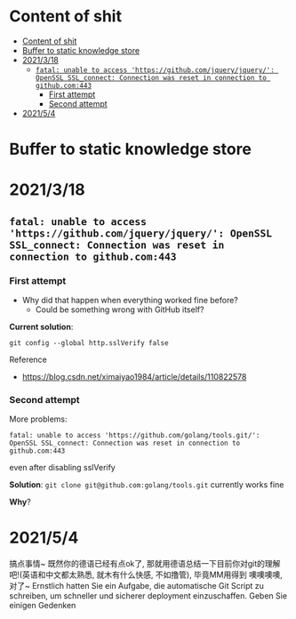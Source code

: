 # Content of shit
- [Content of shit](#content-of-shit)
- [Buffer to static knowledge store](#buffer-to-static-knowledge-store)
- [2021/3/18](#2021318)
  - [`fatal: unable to access 'https://github.com/jquery/jquery/': OpenSSL SSL_connect: Connection was reset in connection to github.com:443`](#fatal-unable-to-access-httpsgithubcomjqueryjquery-openssl-ssl_connect-connection-was-reset-in-connection-to-githubcom443)
    - [First attempt](#first-attempt)
    - [Second attempt](#second-attempt)
- [2021/5/4](#202154)


# Buffer to static knowledge store

# 2021/3/18
## `fatal: unable to access 'https://github.com/jquery/jquery/': OpenSSL SSL_connect: Connection was reset in connection to github.com:443`

### First attempt

- Why did that happen when everything worked fine before?
  - Could be something wrong with GitHub itself?

**Current solution**:
```
git config --global http.sslVerify false
```

Reference
- https://blog.csdn.net/ximaiyao1984/article/details/110822578

### Second attempt

More problems: 
```
fatal: unable to access 'https://github.com/golang/tools.git/': OpenSSL SSL_connect: Connection was reset in connection to github.com:443
```

even after disabling sslVerify

**Solution**: `git clone git@github.com:golang/tools.git` currently works fine

**Why**?

# 2021/5/4
搞点事情~ 既然你的德语已经有点ok了, 那就用德语总结一下目前你对git的理解吧!(英语和中文都太熟悉, 就木有什么快感, 不如撸管), 毕竟MM用得到 噢噢噢噢, 对了~ Ernstlich hatten Sie ein Aufgabe, die automatische Git Script zu schreiben, um schneller und sicherer deployment einzuschaffen. Geben Sie einigen Gedenken